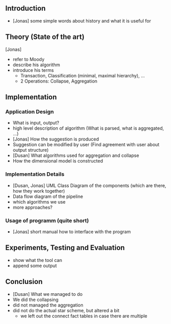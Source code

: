 
## Introduction

- [Jonas] some simple words about history and what it is useful for

## Theory (State of the art)

[Jonas]
- refer to Moody
- describe his algorithm
- introduce his terms
    - Transaction, Classification (minimal, maximal hierarchy), ...
    - 2 Operations: Collapse, Aggregation

## Implementation

### Application Design

- What is input, output?
- high level description of algorithm (What is parsed, what is aggregated, ...)
- [Jonas] How the suggestion is produced
- Suggestion can be modified by user (Find agreement with user about output structure)
- [Dusan] What algorithms used for aggregation and collapse
- How the dimensional model is constructed

### Implementation Details

- [Dusan, Jonas] UML Class Diagram of the components (which are there, how they work together)
- Data flow diagram of the pipeline
- which algorithms we use
- more approaches?

### Usage of programm (quite short)

- [Jonas] short manual how to interface with the program

## Experiments, Testing and Evaluation

- show what the tool can
- append some output

## Conclusion

- [Dusan] What we managed to do
- We did the collapsing
- did not managed the aggregation
- did not do the actual star scheme, but altered a bit
    - we left out the connect fact tables in case there are multiple
